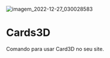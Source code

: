 ![imagem_2022-12-27_030028583](https://user-images.githubusercontent.com/102341451/209618867-3b850c9b-8f32-48a4-a91a-e445119dfe5c.png)
# Cards3D
Comando para usar Card3D no seu site.
